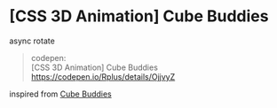 # [CSS 3D Animation] Cube Buddies

async rotate

> codepen:  
> [CSS 3D Animation] Cube Buddies
> https://codepen.io/Rplus/details/OjjvyZ

inspired from [Cube Buddies](https://beesandbombs.tumblr.com/post/159994014939/cube-buddies)
